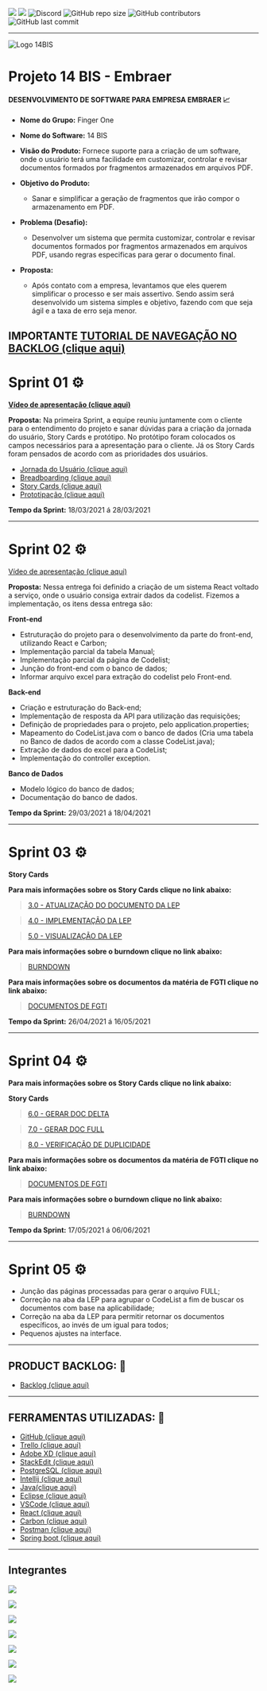 
![](https://img.shields.io/badge/Java-ED8B00?style=for-the-badge&logo=java&logoColor=white)   ![](https://img.shields.io/badge/Spring-6DB33F?style=for-the-badge&logo=spring&logoColor=white) 
  ![Discord](https://img.shields.io/discord/816848656749297674?style=for-the-badge)    ![GitHub repo size](https://img.shields.io/github/repo-size/mateuscamargo/14bis?style=for-the-badge)  ![GitHub contributors](https://img.shields.io/github/contributors/mateuscamargo/14bis?style=for-the-badge) ![GitHub last commit](https://img.shields.io/github/last-commit/mateuscamargo/14bis?style=for-the-badge)   


 ---
![Logo 14BIS](https://github.com/mateuscamargo/14bis/blob/main/Sprint%2001/Logo/Logo.png) 

# Projeto 14 BIS - Embraer 

#### DESENVOLVIMENTO DE SOFTWARE PARA EMPRESA EMBRAER :chart_with_upwards_trend:

- **Nome do Grupo:** Finger One
- **Nome do Software:**  14 BIS
- **Visão do Produto:** Fornece suporte para a criação de um software, onde o usuário terá uma facilidade em customizar, controlar e revisar documentos formados por fragmentos armazenados em arquivos PDF.
     
 - **Objetivo do Produto:** 
	  -   Sanar e simplificar a geração de fragmentos que irão compor o armazenamento em PDF.
  
- **Problema (Desafio):** 

	- Desenvolver um sistema que permita customizar, controlar e revisar documentos formados por fragmentos armazenados em arquivos PDF, usando regras especificas para gerar o documento final.

- **Proposta:**

	-   Após contato com a empresa, levantamos que eles querem simplificar o processo e ser mais assertivo. Sendo assim será desenvolvido um sistema simples e objetivo, fazendo com que seja ágil e a taxa de erro seja menor.

**IMPORTANTE**
[TUTORIAL DE NAVEGAÇÃO NO BACKLOG (clique aqui)](https://drive.google.com/file/d/1M6tj-AvHyw14xrYS4S1WNT2xYyuvYpj6/view?usp=sharing)
---

# Sprint 01 :gear:
**[Vídeo de apresentação (clique aqui)](https://drive.google.com/file/d/1z1kAAvrW83RMbLDnKUsQwPb9B3he_bMQ/view?usp=sharing)**


**Proposta:** Na primeira Sprint, a equipe reuniu juntamente com o cliente para o entendimento do projeto e sanar dúvidas para a criação da jornada do usuário, Story Cards e protótipo. No protótipo foram colocados os campos necessários para a apresentação para o cliente. Já os Story Cards foram pensados de acordo com as prioridades dos usuários.


- [Jornada do Usuário (clique aqui)](https://github.com/mateuscamargo/14bis/blob/main/Sprint%2001/Jornada%20do%20Usu%C3%A1rio/Jornada%20do%20Usu%C3%A1rio.pdf)
- [Breadboarding (clique aqui)](https://github.com/mateuscamargo/14bis/blob/main/Sprint%2001/Breadboarding/Breadboarding.jpg)
- [Story Cards (clique aqui)](https://github.com/mateuscamargo/14bis/blob/main/Sprint%2001/Story%20Card/Story%20Card.pdf)
- [Prototipação (clique aqui)](https://xd.adobe.com/view/d9c94c80-0c3b-4e4c-b7ef-f79f48b58c8a-8c9a/?fullscreen&hints=on&target=_blank)


**Tempo da Sprint:** 18/03/2021 á 28/03/2021

---
# Sprint 02 :gear:

[Vídeo de apresentação (clique aqui)](https://drive.google.com/file/d/1lt3xcRcKnIKPIQOTp-l6H_UrTQgLrEW1/view?usp=sharing)


 **Proposta:** Nessa entrega foi definido a criação de um sistema React voltado a serviço, onde o usuário consiga extrair dados da codelist. Fizemos a implementação, os itens dessa entrega são: 

 **Front-end**
- Estruturação do projeto para o desenvolvimento da parte do front-end, utilizando React e Carbon;
- Implementação parcial da tabela Manual;
- Implementação parcial da página de Codelist;
- Junção do front-end com o banco de dados;
- Informar arquivo excel para extração do codelist pelo Front-end.

**Back-end**
- Criação e estruturação do Back-end;
- Implementação de resposta da API para utilização das requisições;
- Definição de propriedades para o projeto, pelo application.properties;
- Mapeamento do CodeList.java com o banco de dados (Cria uma tabela no Banco de dados de acordo com a classe CodeList.java);
- Extração de dados do excel para a CodeList;
- Implementação do controller exception.

 **Banco de Dados**
- Modelo lógico do banco de dados;
- Documentação do banco de dados.

**Tempo da Sprint:** 29/03/2021 á 18/04/2021

---

# Sprint 03 :gear:

**Story Cards**


**Para mais informações sobre os Story Cards clique no link abaixo:**


<blockquote class="trello-card"><a href="https://trello.com/c/LwIRvx1c/20-30-atualiza%C3%A7%C3%A3o-do-documento-da-lep">3.0 - ATUALIZAÇÃO DO DOCUMENTO DA LEP</a></blockquote>

<blockquote class="trello-card"><a href="https://trello.com/c/Sq9lLHQf/21-40-implementa%C3%A7%C3%A3o-da-lep">4.0 - IMPLEMENTAÇÃO DA LEP</a></blockquote>

<blockquote class="trello-card"><a href="https://trello.com/c/4xwvYBhO/22-50-visualiza%C3%A7%C3%A3o-da-lep">5.0 - VISUALIZAÇÃO DA LEP</a></blockquote>


**Para mais informações sobre o burndown clique no link abaixo:**

<blockquote class="trello-card"><a href="https://trello.com/c/GQ2J2gBI/51-burndown">BURNDOWN</a></blockquote>

**Para mais informações sobre os documentos da matéria de FGTI clique no link abaixo:**

<blockquote> <a href="https://github.com/mateuscamargo/14bis/tree/main/Documentos%20de%20FGTI"> DOCUMENTOS DE FGTI </a> </blockquote>

**Tempo da Sprint:** 26/04/2021 á 16/05/2021

---

# Sprint 04 :gear:

**Para mais informações sobre os Story Cards clique no link abaixo:**


**Story Cards**

<blockquote class="trello-card"><a href="https://trello.com/c/opykUT5I/23-60-gerar-doc-delta">6.0 - GERAR DOC DELTA</a></blockquote>

<blockquote class="trello-card"><a href="https://trello.com/c/epmcB9af/24-70-gerar-doc-full">7.0 - GERAR DOC FULL</a></blockquote>

<blockquote class="trello-card"><a href="https://trello.com/c/k2Te90JU/25-80-verifica%C3%A7%C3%A3o-de-duplicidade">8.0 - VERIFICAÇÃO DE DUPLICIDADE</a></blockquote>


**Para mais informações sobre os documentos da matéria de FGTI clique no link abaixo:**

<blockquote> <a href="https://github.com/mateuscamargo/14bis/tree/main/Documentos%20de%20FGTI"> DOCUMENTOS DE FGTI </a> </blockquote>

**Para mais informações sobre o burndown clique no link abaixo:**

<blockquote class="trello-card"><a href="https://trello.com/c/lGFFdD6S/68-burndown">BURNDOWN</a></blockquote>


**Tempo da Sprint:** 17/05/2021 á 06/06/2021

---

# Sprint 05 :gear:

- Junção das páginas processadas para gerar o arquivo FULL;
- Correção na aba da LEP para agrupar o CodeList a fim de buscar os documentos com base na aplicabilidade;
- Correção na aba da LEP para permitir retornar os documentos específicos, ao invés de um igual para todos;
- Pequenos ajustes na interface.

---

## PRODUCT BACKLOG: :book: 


 - [Backlog (clique aqui)](https://trello.com/b/aNkC5KBo/fingerone)


---
## FERRAMENTAS UTILIZADAS: :wrench:
 - [GitHub (clique aqui)](https://trello.com/b/EW0XA8qH/finger-one)
 - [Trello (clique aqui)](https://trello.com/pt-BR)
 - [Adobe XD (clique aqui)](https://www.adobe.com/br/products/xd.html)
 - [StackEdit (clique aqui)]( https://stackedit.io/)
 - [PostgreSQL (clique aqui)](https://www.postgresql.org/)
 - [Intellij (clique aqui)](https://www.jetbrains.com/pt-br/idea/)
 - [Java(clique aqui)](https://www.oracle.com/br/java/technologies/javase/javase-jdk8-downloads.html)
 - [Eclipse (clique aqui)](https://www.eclipse.org/downloads/)
 - [VSCode (clique aqui)](https://code.visualstudio.com/download)
 - [React (clique aqui)](https://react-cn.github.io/react/downloads.html)
 - [Carbon (clique aqui)](https://www.carbondesignsystem.com/designing/kits/sketch/)
 - [Postman (clique aqui)](https://www.postman.com/downloads/)
 - [Spring boot (clique aqui)](https://spring.io/)

---

## Integrantes    

<a href="https://www.linkedin.com/in/helen-alevato/"> <img src= "https://img.shields.io/badge/P.O.:%20Helen Alevato Rodrigues (Front end)-Linkedin-blue"> </a> 

<a href="https://www.linkedin.com/in/vitorassen/"> <img src= "https://img.shields.io/badge/Scrum Master:%20Vitor Assen (Front end)-Linkedin-blue"> </a> 

<a href="https://www.linkedin.com/in/mateuscamargolima/"> <img src= "https://img.shields.io/badge/Mateus Camargo%20(Front end)-Linkedin-blue"> </a> 

<a href="https://www.linkedin.com/in/carlos-henrique-54754a99/"> <img src= "https://img.shields.io/badge/Carlos Henrique%20(Back end)-Linkedin-blue"> </a> 

<a href="https://www.linkedin.com/in/flavioapereira/"> <img src= "https://img.shields.io/badge/Flávio Alessandro Pereira%20(Back end)-Linkedin-blue"> </a> 

<a href="https://www.linkedin.com/in/rangel-andrade-38130b65/"> <img src= "https://img.shields.io/badge/Rangel Andrade%20(Banco de Dados)-Linkedin-blue"> </a>

<a href="https://www.linkedin.com/in/jos%C3%A9-francisco-forneiro-junior/"> <img src= "https://img.shields.io/badge/José Francisco Forneiro Junior%20(Banco de Dados)-Linkedin-blue"> </a> 



<!--stackedit_data:
eyJoaXN0b3J5IjpbLTY0Mzk2MTY5NywtMTM2NTMxNzgxMSwxOD
c1MDI4NDczXX0=
-->
